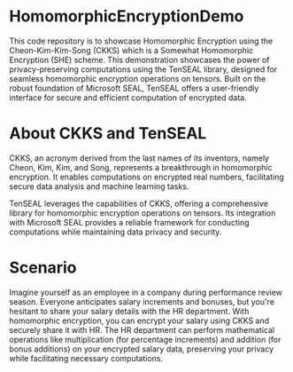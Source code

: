 # HomomorphicEncryptionDemo
This code repository is to showcase Homomorphic Encryption using the Cheon-Kim-Kim-Song (CKKS) which is a Somewhat Homomorphic Encryption (SHE) scheme. This demonstration showcases the power of privacy-preserving computations using the TenSEAL library, designed for seamless homomorphic encryption operations on tensors. Built on the robust foundation of Microsoft SEAL, TenSEAL offers a user-friendly interface for secure and efficient computation of encrypted data.

# About CKKS and TenSEAL
CKKS, an acronym derived from the last names of its inventors, namely Cheon, Kim, Kim, and Song, represents a breakthrough in homomorphic encryption. It enables computations on encrypted real numbers, facilitating secure data analysis and machine learning tasks.

TenSEAL leverages the capabilities of CKKS, offering a comprehensive library for homomorphic encryption operations on tensors. Its integration with Microsoft SEAL provides a reliable framework for conducting computations while maintaining data privacy and security.

# Scenario
Imagine yourself as an employee in a company during performance review season. Everyone anticipates salary increments and bonuses, but you're hesitant to share your salary details with the HR department. With homomorphic encryption, you can encrypt your salary using CKKS and securely share it with HR. The HR department can perform mathematical operations like multiplication (for percentage increments) and addition (for bonus additions) on your encrypted salary data, preserving your privacy while facilitating necessary computations.

